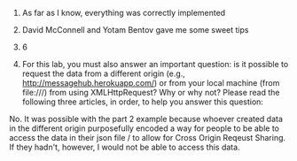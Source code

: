 1. As far as I know, everything was correctly implemented
2. David McConnell and Yotam Bentov gave me some sweet tips
3. 6

4. For this lab, you must also answer an important question: is it possible to request the data from a different origin (e.g., http://messagehub.herokuapp.com/) or from your local machine (from file:///) from using XMLHttpRequest? Why or why not? Please read the following three articles, in order, to help you answer this question:

No. It was possible with the part 2 example because whoever created data in the different origin purposefully encoded a way for people to be able to access the data in their json file / to allow for Cross Origin Reqeust Sharing. If they hadn't, however, I would not be able to access this data. 